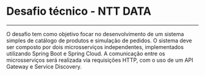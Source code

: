 <h1>Desafio técnico - NTT DATA</h1>
<hr>
<p>
  O desafio tem como objetivo focar no desenvolvimento de um sistema simples de catálogo de produtos e simulação de pedidos. O sistema deve ser composto por dois microsserviços independentes, implementados utilizando Spring Boot e Spring Cloud. A comunicação entre os microsserviços será realizada via requisições HTTP, com o uso de um API Gateway e Service Discovery.
</p>
